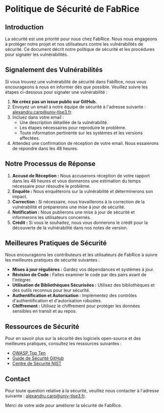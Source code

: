
# Politique de Sécurité de FabRice

## Introduction

La sécurité est une priorité pour nous chez FabRice. Nous nous engageons à protéger notre projet et nos utilisateurs contre les vulnérabilités de sécurité. Ce document décrit notre politique de sécurité et les procédures pour signaler les vulnérabilités.

## Signalement des Vulnérabilités

Si vous trouvez une vulnérabilité de sécurité dans FabRice, nous vous encourageons à nous en informer dès que possible. Veuillez suivre les étapes ci-dessous pour signaler une vulnérabilité :

1. **Ne créez pas un issue public sur GitHub.**
2. Envoyez un email à notre équipe de sécurité à l'adresse suivante : [alexandru.carp@univ-tlse3.fr](mailto:alexandru.carp@univ-tlse3.fr).
3. Incluez dans votre email :
   - Une description détaillée de la vulnérabilité.
   - Les étapes nécessaires pour reproduire le problème.
   - Toute information pertinente sur les systèmes et les versions affectées.
4. Attendez une confirmation de réception de votre email. Nous essaierons de répondre dans les 48 heures.

## Notre Processus de Réponse

1. **Accusé de Réception :** Nous accuserons réception de votre rapport dans les 48 heures et vous donnerons une estimation du temps nécessaire pour résoudre le problème.
2. **Enquête :** Nous enquêterons sur la vulnérabilité et déterminerons son impact.
3. **Correction :** Si nécessaire, nous travaillerons à la correction de la vulnérabilité et préparerons une mise à jour de sécurité.
4. **Notification :** Nous publierons une mise à jour de sécurité et informerons les utilisateurs concernés.
5. **Crédit :** Si vous le souhaitez, nous vous donnerons le crédit pour la découverte de la vulnérabilité dans nos notes de version.

## Meilleures Pratiques de Sécurité

Nous encourageons les contributeurs et les utilisateurs de FabRice à suivre les meilleures pratiques de sécurité suivantes :

- **Mises à jour régulières :** Gardez vos dépendances et systèmes à jour.
- **Révision de Code :** Faites examiner le code par des pairs avant de l'intégrer.
- **Utilisation de Bibliothèques Sécurisées :** Utilisez des bibliothèques et des outils reconnus pour leur sécurité.
- **Authentification et Autorisation :** Implémentez des contrôles d'authentification et d'autorisation robustes.
- **Chiffrement :** Utilisez le chiffrement pour protéger les données sensibles en transit et au repos.

## Ressources de Sécurité

Pour en savoir plus sur la sécurité des logiciels open-source et des meilleures pratiques, consultez les ressources suivantes :

- [OWASP Top Ten](https://owasp.org/www-project-top-ten/)
- [Guide de Sécurité GitHub](https://docs.github.com/fr/code-security)
- [Centre de Sécurité NIST](https://www.nist.gov/topics/cybersecurity)

## Contact

Pour toute question relative à la sécurité, veuillez nous contacter à l'adresse suivante : [alexandru.carp@univ-tlse3.fr](mailto:alexandru.carp@univ-tlse3.fr).

Merci de votre aide pour améliorer la sécurité de FabRice.
